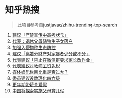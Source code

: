 # 知乎热搜

> 此项目参考自[justjavac/zhihu-trending-top-search](https://github.com/justjavac/zhihu-trending-top-search/blob/main/utils.ts)

<!-- BEGIN -->
  <!-- 最后更新时间:Wed Mar 10 2021 03:09:05 GMT+0000 (Coordinated Universal Time) -->
  1. [建议「严禁宣传中高考状元」](https://www.zhihu.com/search?q=禁止宣传高考状元)
1. [代表：退休父母随独生子女落户](https://www.zhihu.com/search?q=父母退休落户)
1. [加强入侵物种生态防控](https://www.zhihu.com/search?q=物种入侵)
1. [建议「离婚分财产对家暴者少分或不分」](https://www.zhihu.com/search?q=离婚分财产)
1. [代表建议「禁止在微信群要求家长改作业」](https://www.zhihu.com/search?q=老师要求家长改作业)
1. [代表建议对教师工资免税](https://www.zhihu.com/search?q=教师工资免税)
1. [媒体娱乐栏目比重是否过大？](https://www.zhihu.com/search?q=娱乐栏目比重)
1. [委员建议设数理化四六级](https://www.zhihu.com/search?q=数理化四六级)
1. [更年期带薪关爱假](https://www.zhihu.com/search?q=更年期)
1. [中国将探索实施父母育儿假](https://www.zhihu.com/search?q=父母育儿假)
  <!-- END -->